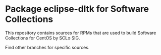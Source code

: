 # Package eclipse-dltk for Software Collections

This repository contains sources for RPMs that are used
to build Software Collections for CentOS by SCLo SIG.

Find other branches for specific sources.
